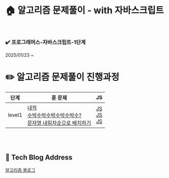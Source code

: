 <!-- ####### 헤더 -->

# :house: 알고리즘 문제풀이 - with 자바스크립트

<br/>

<!-- 기간 -->
### :heavy_check_mark: 프로그래머스-자바스크립트-1단계 
2025/01/23 ~

# :pencil2: 알고리즘 문제풀이 진행과정
<table style:width:100%;>
  <thead>
    <tr>
      <th>단계</th>
      <th>푼 문제</th>
      <th>JS</th>
    </tr>
  </thead>
  <tbody>
    <tr>
      <td>level1</td>
      <td>
        <a href="https://school.programmers.co.kr/learn/courses/30/lessons/70128">내적</a><br/>
        <a href="https://school.programmers.co.kr/learn/courses/30/lessons/12922">수박수박수박수박수박수?</a><br/>
        <a href="https://school.programmers.co.kr/learn/courses/30/lessons/12917">문자열 내림차순으로 배치하기</a><br/>
      </td>
      <td>
        <a href="level_1/내적.js">JS</a><br/>
        <a href="./level_1/수박수박수박수박수박수.js">JS</a><br/>
        <a href="./level_1/문자열내림차순으로배치하기.js">JS</a><br/>
      </td>
    </tr>
  </tbody>
</table>

<br/>
<br/>




## :paperclip: Tech Blog Address

<a href="https://rinny01.tistory.com/category/%EC%95%8C%EA%B3%A0%EB%A6%AC%EC%A6%98%20%EB%AC%B8%EC%A0%9C" target="_blank">알고리즘 블로그</a>
<br/>
<br/>
<br/>
<br/>
<br/>
